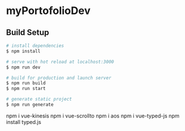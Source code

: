 # myPortofolioDev

## Build Setup

```bash
# install dependencies
$ npm install

# serve with hot reload at localhost:3000
$ npm run dev

# build for production and launch server
$ npm run build
$ npm run start

# generate static project
$ npm run generate
```

<!-- インストールしたもの -->
npm i vue-kinesis
npm i vue-scrollto
npm i aos
npm i vue-typed-js
npm install typed.js
